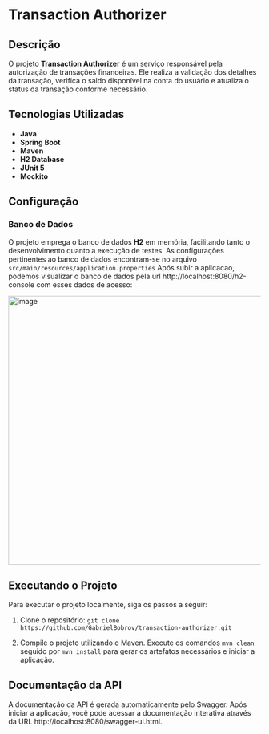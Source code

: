# Transaction Authorizer

## Descrição

O projeto **Transaction Authorizer** é um serviço responsável pela autorização de transações financeiras. Ele realiza a validação dos detalhes da transação, verifica o saldo disponível na conta do usuário e atualiza o status da transação conforme necessário.

## Tecnologias Utilizadas

- **Java**
- **Spring Boot**
- **Maven**
- **H2 Database**
- **JUnit 5**
- **Mockito**

## Configuração

### Banco de Dados

O projeto emprega o banco de dados **H2** em memória, facilitando tanto o desenvolvimento quanto a execução de testes. As configurações pertinentes ao banco de dados encontram-se no arquivo `src/main/resources/application.properties`
Após subir a aplicacao, podemos visualizar o banco de dados pela url http://localhost:8080/h2-console com esses dados de acesso:

<img width="536" alt="image" src="https://github.com/user-attachments/assets/7f63fcb2-1365-4118-b09c-82b1a26ffa06">



## Executando o Projeto

Para executar o projeto localmente, siga os passos a seguir:

1. Clone o repositório: `git clone https://github.com/GabrielBobrov/transaction-authorizer.git`


2. Compile o projeto utilizando o Maven. Execute os comandos `mvn clean` seguido por `mvn install` para gerar os artefatos necessários e iniciar a aplicação.

## Documentação da API
A documentação da API é gerada automaticamente pelo Swagger. Após iniciar a aplicação, você pode acessar a documentação interativa através da URL http://localhost:8080/swagger-ui.html. 
